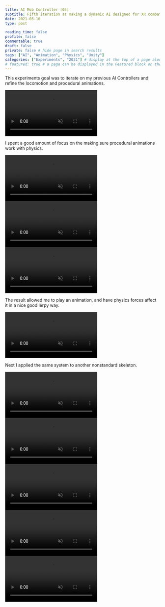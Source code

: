 ```yaml
---
title: AI Mob Controller [05]
subtitle: Fifth iteration at making a dynamic AI designed for XR combat
date: 2021-05-10
type: post

reading_time: false
profile: false
commentable: true
draft: false
private: false # hide page in search results
tags: ["AI", "Animation", "Physics", "Unity"]
categories: ["Experiments", "2021"] # display at the top of a page alongside a page’s metadata
# featured: true # a page can be displayed in the Featured block on the homepage. This is useful for sticky, announcement blog posts or selected publications etc.
---
```


<p>This experiments goal was to iterate on my previous AI Controllers and refine the locomotion and procedural animations.</p>

<div class="video_thing">
    <video muted autoplay="" name="media" loop=""><source src="https://raw.githack.com/Denchyaknow/GitSite_Dencho/Develop/assets/media/projects/AIMobController05/XRLog_2021_802.webm" type="video/mp4"></video>
</div>

<!--more-->

<p>I spent a good amount of focus on the making sure procedural animations work with physics.</p>

<div class="video_thing">
    <video muted autoplay="" name="media" loop=""><source src="https://raw.githack.com/Denchyaknow/GitSite_Dencho/Develop/assets/media/projects/AIMobController05/XRLog_2021_796.webm" type="video/mp4"></video>
</div>
<div class="video_thing">
    <video muted autoplay="" name="media" loop=""><source src="https://raw.githack.com/Denchyaknow/GitSite_Dencho/Develop/assets/media/projects/AIMobController05/XRLog_2021_798.webm" type="video/mp4"></video>
</div>
<div class="video_thing">
    <video muted autoplay="" name="media" loop=""><source src="https://raw.githack.com/Denchyaknow/GitSite_Dencho/Develop/assets/media/projects/AIMobController05/XRLog_2021_800.webm" type="video/mp4"></video>
</div>

<p>The result allowed me to play an animation, and have physics forces affect it in a nice good lerpy way.</p>

<div class="video_thing">
    <video muted autoplay="" name="media" loop=""><source src="https://raw.githack.com/Denchyaknow/GitSite_Dencho/Develop/assets/media/projects/AIMobController05/XRLog_2021_800.webm" type="video/mp4"></video>
</div>

<p>Next I applied the same system to another nonstandard skeleton.</p>

<div class="video_thing">
    <video muted autoplay="" name="media" loop=""><source src="https://raw.githack.com/Denchyaknow/GitSite_Dencho/Develop/assets/media/projects/AIMobController05/XRLog_2021_811.webm" type="video/mp4"></video>
</div>

<div class="video_thing">
    <video muted autoplay="" name="media" loop=""><source src="https://raw.githack.com/Denchyaknow/GitSite_Dencho/Develop/assets/media/projects/AIMobController05/XRLog_2021_813.webm" type="video/mp4"></video>
</div>

<div class="video_thing">
    <video muted autoplay="" name="media" loop=""><source src="https://raw.githack.com/Denchyaknow/GitSite_Dencho/Develop/assets/media/projects/AIMobController05/XRLog_2021_817.webm" type="video/mp4"></video>
</div>

<div class="video_thing">
    <video muted autoplay="" name="media" loop=""><source src="https://raw.githack.com/Denchyaknow/GitSite_Dencho/Develop/assets/media/projects/AIMobController05/XRLog_2021_819.webm" type="video/mp4"></video>
</div>

<div class="video_thing">
    <video muted autoplay="" name="media" loop=""><source src="https://raw.githack.com/Denchyaknow/GitSite_Dencho/Develop/assets/media/projects/AIMobController05/XRLog_2021_821.webm" type="video/mp4"></video>
</div>




